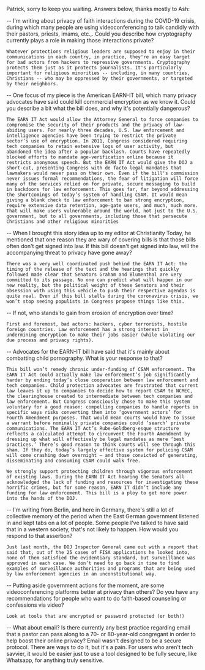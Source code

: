 Patrick, sorry to keep you waiting. Answers below, thanks mostly to Ash:

-- I'm writing about privacy of faith interactions during the COVID-19 crisis, during which many people are using videoconferencing to talk candidly with their pastors, priests, imams, etc.,. Could you describe how cryptography currently plays a role in making those interactions private? 

    Whatever protections religious leaders are supposed to enjoy in their communications in each country, in practice, they're an easy target for bad actors from hackers to repressive governments. Cryptography protects them just as it protects journalists. It's particularly important for religious minorities -- including, in many countries, Christians -- who may be oppressed by their governments, or targeted by their neighbors. 

-- One focus of my piece is the American EARN-IT bill, which many privacy advocates have said could kill commercial encryption as we know it. Could you describe a bit what the bill does, and why it's potentially dangerous?

    The EARN IT Act would allow the Attorney General to force companies to compromise the security of their products and the privacy of law-abiding users. For nearly three decades, U.S. law enforcement and intelligence agencies have been trying to restrict the private sector’s use of encryption. In 2011, Congress considered requiring tech companies to retain extensive logs of user activity, but abandoned the idea after a popular backlash. Courts have repeatedly blocked efforts to mandate age-verification online because it restricts anonymous speech. But the EARN IT Act would give the DOJ a short-cut, presenting Congress with de facto legal mandates that lawmakers would never pass on their own. Even if the bill's commission never issues formal recommendations, the fear of litigation will force many of the services relied on for private, secure messaging to build in backdoors for law enforcement. This goes far, far beyond addressing the shortcomings of today’s system of handling CSAM. It would mean giving a blank check to law enforcement to ban strong encryption, require extensive data retention, age-gate users, and much, much more. That will make users vulnerable around the world, not just to the U.S. government, but to all governments, including those that persecute Christians and other religious minorities

-- When I brought this story idea up to my editor at Christianity Today, he mentioned that one reason they are wary of covering bills is that those bills often don't get signed into law. If this bill doesn't get signed into law, will the accompanying threat to privacy have gone away?

    There was a very well coordinated push behind the EARN IT Act: the timing of the release of the text and the hearings that quickly followed made clear that Senators Graham and Blumenthal are very committed to its passage. No one can predict what will happen in our new reality, but the political weight of these Senators and their obsession with using this vehicle to push their respective agendas is quite real. Even if this bill stalls during the coronavirus crisis, we won’t stop seeing populists in Congress propose things like this.

-- If not, who stands to gain from erosion of encryption over time?

    First and foremost, bad actors: hackers, cyber terrorists, hostile foreign countries. Law enforcement has a strong interest in undermining encryption to make their jobs easier (while violating our due process and privacy rights).



-- Advocates for the EARN-IT bill have said that it's mainly about combatting child pornography. What is your response to that?

    This bill won’t remedy chronic under-funding of CSAM enforcement. The EARN IT Act could actually make law enforcement’s job significantly harder by ending today’s close cooperation between law enforcement and tech companies. Child protection advocates are frustrated that current law leaves it up to companies to decide how to report CSAM to NCMEC, the clearinghouse created to intermediate between tech companies and law enforcement. But Congress consciously chose to make this system voluntary for a good reason: compelling companies to handle reports in specific ways risks converting them into ‘government actors’ for Fourth Amendment purposes. That would mean courts would have to issue a warrant before nominally private companies could ‘search’ private communications. The EARN IT Act’s Rube-Goldberg-esque structure reflects a calculated attempt to circumvent the Fourth Amendment by dressing up what will effectively be legal mandates as mere ‘best practices.’ There’s good reason to think courts will see through this sham. If they do, today’s largely effective system for policing CSAM will come crashing down overnight — and those convicted of generating, disseminating and consuming CSAM could walk free.

    We strongly support protecting children through vigorous enforcement of existing laws. During the EARN IT Act hearing the Senators all acknowledged the lack of funding and resources for investigating these horrific crimes, but for some reason, EARN IT didn’t include any funding for law enforcement. This bill is a ploy to get more power into the hands of the DOJ. 


-- I'm writing from Berlin, and here in Germany, there's still a lot of collective memory of the period when the East German government listened in and kept tabs on a lot of people. Some people I've talked to have said that in a western society, that's not likely to happen. How would you respond to that assertion?

    Just last month, the DOJ Inspector General came out with a report that said that, out of the 25 cases of FISA applications he looked into, none of them satisfied the evidentiary standard, but surveillance was approved in each case. We don’t need to go back in time to find examples of surveillance authorities and programs that are being used by law enforcement agencies in an unconstitutional way.

-- Putting aside government actions for the moment, are some videoconferencing platforms better at privacy than others? Do you have any recommendations for people who want to do faith-based counseling or confessions via video? 

    Look at tools that are encrypted or password protected (or both!)

-- What about email? Is there currently any best practice regarding email that a pastor can pass along to a 70- or 80-year-old congregant in order to help boost their online privacy? 
Email wasn't designed to be a secure protocol. There are ways to do it, but it's a pain. For users who aren't tech savvier, it would be easier just to use a tool designed to be fully secure, like Whatsapp, for anything truly sensitive.
